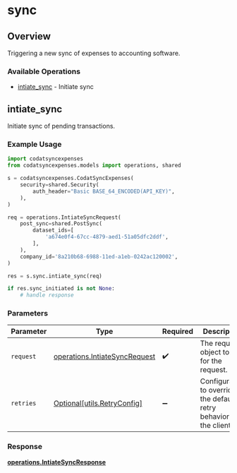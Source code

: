 # sync

## Overview

Triggering a new sync of expenses to accounting software.

### Available Operations

* [intiate_sync](#intiate_sync) - Initiate sync

## intiate_sync

Initiate sync of pending transactions.

### Example Usage

```python
import codatsyncexpenses
from codatsyncexpenses.models import operations, shared

s = codatsyncexpenses.CodatSyncExpenses(
    security=shared.Security(
        auth_header="Basic BASE_64_ENCODED(API_KEY)",
    ),
)

req = operations.IntiateSyncRequest(
    post_sync=shared.PostSync(
        dataset_ids=[
            'a674e0f4-67cc-4879-aed1-51a05dfc2ddf',
        ],
    ),
    company_id='8a210b68-6988-11ed-a1eb-0242ac120002',
)

res = s.sync.intiate_sync(req)

if res.sync_initiated is not None:
    # handle response
```

### Parameters

| Parameter                                                                      | Type                                                                           | Required                                                                       | Description                                                                    |
| ------------------------------------------------------------------------------ | ------------------------------------------------------------------------------ | ------------------------------------------------------------------------------ | ------------------------------------------------------------------------------ |
| `request`                                                                      | [operations.IntiateSyncRequest](../../models/operations/intiatesyncrequest.md) | :heavy_check_mark:                                                             | The request object to use for the request.                                     |
| `retries`                                                                      | [Optional[utils.RetryConfig]](../../models/utils/retryconfig.md)               | :heavy_minus_sign:                                                             | Configuration to override the default retry behavior of the client.            |


### Response

**[operations.IntiateSyncResponse](../../models/operations/intiatesyncresponse.md)**

